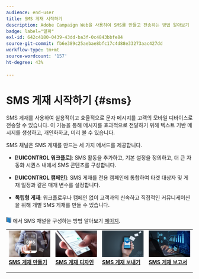 ```yaml
---
audience: end-user
title: SMS 게재 시작하기
description: Adobe Campaign Web을 사용하여 SMS를 만들고 전송하는 방법 알아보기
badge: label="알파"
exl-id: 642c4180-0439-43dd-ba3f-0c4843bbfe84
source-git-commit: fb6e389c25aebae8bfc17c4d88e33273aac427dd
workflow-type: tm+mt
source-wordcount: '157'
ht-degree: 43%

---
```


# SMS 게재 시작하기 {#sms}

SMS 게재를 사용하여 실용적이고 효율적으로 문자 메시지를 고객의 모바일 디바이스로 전송할 수 있습니다. 이 기능을 통해 메시지를 효과적으로 전달하기 위해 텍스트 기반 메시지를 생성하고, 개인화하고, 미리 볼 수 있습니다.

SMS 채널은 SMS 게재를 만드는 세 가지 메서드를 제공합니다.

* **[!UICONTROL 워크플로]**: SMS 활동을 추가하고, 기본 설정을 정의하고, 더 큰 자동화 시퀀스 내에서 SMS 콘텐츠를 구성합니다.

* **[!UICONTROL 캠페인]**: SMS 게재를 전용 캠페인에 통합하여 타겟 대상자 및 게재 일정과 같은 매개 변수를 설정합니다.

* **독립형 게재**: 워크플로우나 캠페인 없이 고객과의 신속하고 직접적인 커뮤니케이션을 위해 개별 SMS 게재를 만들 수 있습니다.

![](../assets/do-not-localize/book.png) 에서 SMS 채널을 구성하는 방법 알아보기 [페이지](https://experienceleague.adobe.com/docs/campaign/campaign-v8/campaigns/send/sms.html?lang=en).

<table style="table-layout:fixed"><tr style="border: 0;">
<td>
<a href="create-sms.md">
<img alt="리드" src="assets/do-not-localize/create_sms.png">
</a>
<div><a href="create-sms.md"><strong>SMS 게재 만들기 </strong>
</div>
<p>
</td>
<td>
<a href="content-sms.md">
<img alt="저빈도" src="assets/do-not-localize/design_sms.png">
</a>
<div>
<a href="content-sms.md"><strong>SMS 게재 디자인<strong></strong></a>
</div>
<p></td>
<td>
<a href="send-sms.md">
<img alt="유효성 검사" src="assets/do-not-localize/send_sms.png">
</a>
<div>
<a href="send-sms.md"><strong>SMS 게재 보내기</strong></a>
</div>
<p>
</td>
<td>
<a href="send-sms.md">
<img alt="유효성 검사" src="assets/do-not-localize/report_sms.jpeg">
</a>
<div>
<a href="send-sms.md"><strong>SMS 게재 보고서</strong></a>
</div>
<p>
</td>
</tr></table>
